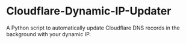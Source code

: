 # Cloudflare-Dynamic-IP-Updater
A Python script to automatically update Cloudflare DNS records in the background with your dynamic IP.
